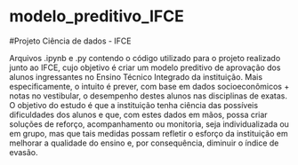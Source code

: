# modelo_preditivo_IFCE
#Projeto Ciência de dados - IFCE

Arquivos .ipynb e .py contendo o código utilizado para o projeto realizado junto ao IFCE, cujo objetivo é criar um modelo preditivo de aprovação dos alunos ingressantes
no Ensino Técnico Integrado da instituição. Mais especificamente, o intuito é prever, com base em dados socioeconômicos + notas no vestibular, o desempenho destes alunos
nas disciplinas de exatas. O objetivo do estudo é que a instituição tenha ciência das possíveis dificuldades dos alunos e que, com estes dados em mãos, possa criar soluções
de reforço, acompanhamento ou monitoria, seja individualizada ou em grupo, mas que tais medidas possam refletir o esforço da instituição em melhorar a qualidade do ensino
e, por consequência, diminuir o índice de evasão.
